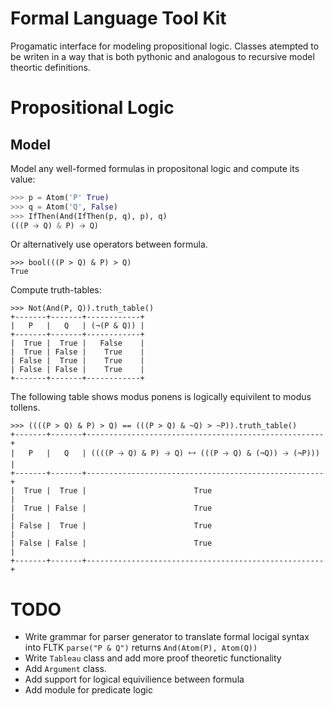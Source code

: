 # Formal Language Tool Kit

Progamatic interface for modeling propositional logic. Classes atempted to be writen in a way that is both pythonic and analogous to recursive model theortic definitions.

# Propositional Logic

## Model
Model any well-formed formulas in propositonal logic and compute its value:
```python
>>> p = Atom('P' True)
>>> q = Atom('Q', False)
>>> IfThen(And(IfThen(p, q), p), q)
(((P 🡢 Q) & P) 🡢 Q)
```
Or alternatively use operators between formula.
```
>>> bool(((P > Q) & P) > Q)
True
```

Compute truth-tables:

```
>>> Not(And(P, Q)).truth_table()
+-------+-------+------------+
|   P   |   Q   | (¬(P & Q)) |
+-------+-------+------------+
|  True |  True |   False    |
|  True | False |    True    |
| False |  True |    True    |
| False | False |    True    |
+-------+-------+------------+
```

The following table shows modus ponens is logically equivilent to modus tollens.
```
>>> ((((P > Q) & P) > Q) == (((P > Q) & ~Q) > ~P)).truth_table()
+-------+-------+-----------------------------------------------------+
|   P   |   Q   | ((((P 🡢 Q) & P) 🡢 Q) 🡘 (((P 🡢 Q) & (¬Q)) 🡢 (¬P))) |
+-------+-------+-----------------------------------------------------+
|  True |  True |                        True                         |
|  True | False |                        True                         |
| False |  True |                        True                         |
| False | False |                        True                         |
+-------+-------+-----------------------------------------------------+
```


# TODO

* Write grammar for parser generator to translate formal locigal syntax into FLTK `parse("P & Q")` returns `And(Atom(P), Atom(Q))`
* Write `Tableau` class and add more proof theoretic functionality
* Add `Argument` class.
* Add support for logical equivilience between formula
* Add module for predicate logic